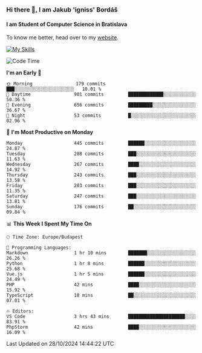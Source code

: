 ### Hi there 👋, I am Jakub 'igniss' Bordáš

#### I am Student of Computer Science in Bratislava
To know me better, head over to my [website](https://bordas.sk).

[![My Skills](https://skillicons.dev/icons?i=js,html,css,figma,svelte,java,kotlin,python,postgresql,typescript,nest,nodejs)](https://bordas.sk)


<!--START_SECTION:waka-->
![Code Time](http://img.shields.io/badge/Code%20Time-1%2C552%20hrs%2029%20mins-blue)

**I'm an Early 🐤** 

```text
🌞 Morning                179 commits         ███░░░░░░░░░░░░░░░░░░░░░░   10.01 % 
🌆 Daytime                901 commits         █████████████░░░░░░░░░░░░   50.36 % 
🌃 Evening                656 commits         █████████░░░░░░░░░░░░░░░░   36.67 % 
🌙 Night                  53 commits          █░░░░░░░░░░░░░░░░░░░░░░░░   02.96 % 
```
📅 **I'm Most Productive on Monday** 

```text
Monday                   445 commits         ██████░░░░░░░░░░░░░░░░░░░   24.87 % 
Tuesday                  208 commits         ███░░░░░░░░░░░░░░░░░░░░░░   11.63 % 
Wednesday                267 commits         ████░░░░░░░░░░░░░░░░░░░░░   14.92 % 
Thursday                 243 commits         ███░░░░░░░░░░░░░░░░░░░░░░   13.58 % 
Friday                   203 commits         ███░░░░░░░░░░░░░░░░░░░░░░   11.35 % 
Saturday                 247 commits         ███░░░░░░░░░░░░░░░░░░░░░░   13.81 % 
Sunday                   176 commits         ██░░░░░░░░░░░░░░░░░░░░░░░   09.84 % 
```


📊 **This Week I Spent My Time On** 

```text
🕑︎ Time Zone: Europe/Budapest

💬 Programming Languages: 
Markdown                 1 hr 10 mins        ███████░░░░░░░░░░░░░░░░░░   26.26 % 
Python                   1 hr 8 mins         ██████░░░░░░░░░░░░░░░░░░░   25.68 % 
Vue.js                   1 hr 5 mins         ██████░░░░░░░░░░░░░░░░░░░   24.49 % 
PHP                      42 mins             ████░░░░░░░░░░░░░░░░░░░░░   15.92 % 
TypeScript               18 mins             ██░░░░░░░░░░░░░░░░░░░░░░░   07.01 % 

🔥 Editors: 
VS Code                  3 hrs 43 mins       █████████████████████░░░░   83.91 % 
PhpStorm                 42 mins             ████░░░░░░░░░░░░░░░░░░░░░   16.09 % 
```


 Last Updated on 28/10/2024 14:44:22 UTC
<!--END_SECTION:waka-->
